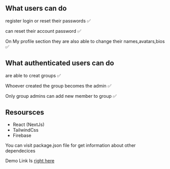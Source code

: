 ## What users can do

register login or reset their passwords ✅

can reset their account password ✅

On My profile section they are also able to change their names,avatars,bios ✅

## What authenticated users can do

are able to creat groups ✅

Whoever created the group becomes the admin ✅

Only group admins can add new member to group ✅

## Resoursces

- React (NextJs)
- TailwindCss
- Firebase

You can visit package.json file for get information about other dependecices

Demo Link Is [right here](https://chat-group-iameziz.vercel.app/)

